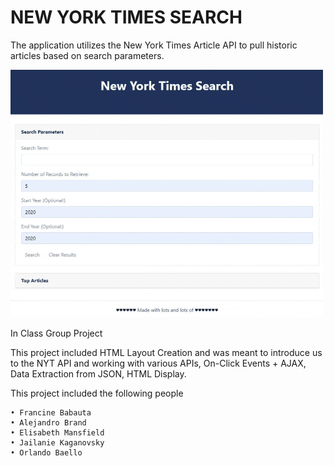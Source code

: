 # NEW YORK TIMES SEARCH

The application utilizes the New York Times Article API to pull historic articles
based on search parameters.
 
![New York Times API](/images/nyt.gif)


In Class Group Project

 This project included HTML Layout Creation and was meant to introduce us to the NYT API and working
 with various APIs, On-Click Events + AJAX, Data Extraction from JSON, HTML Display.

 This project included the following people
	
	• Francine Babauta
	• Alejandro Brand
	• Elisabeth Mansfield
	• Jailanie Kaganovsky
	• Orlando Baello 


